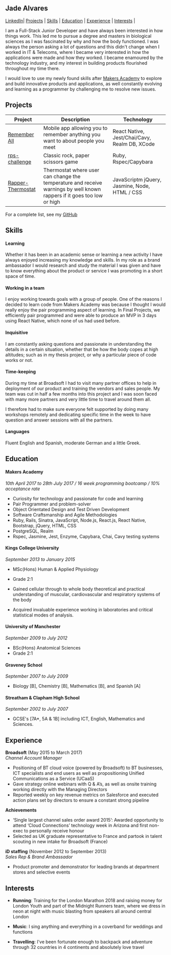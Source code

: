## Jade Alvares

[LinkedIn](https://www.linkedin.com/in/jade-alvares-3b5a4892/)| [Projects](#Projects) |
[Skills](#Skills) |  [Education](#Education) | [Experience](#Experience) | [Interests](#Interests) |

I am a Full-Stack Junior Developer and have always been interested in how things work.  This led me to pursue a degree and masters in biological sciences as I was fascinated by why and how the body functioned.  I was always the person asking a lot of questions and this didn't change when I worked in IT & Telecoms, where I became very interested in how the applications were made and how they worked.
I became enamoured by the technology industry, and my interest in building products flourished throughout my time there.

I would love to use my newly found skills after [Makers Academy](http://www.makersacademy.com/) to explore and build innovative products and applications, as well constantly evolving and learning as a programmer by challenging me to resolve new issues.

## Projects

Project                                                               | Description   | Technology
-------------                                                         | ------------- |----------
[Remember All](https://github.com/jjadeseravla/RememberAll)           |   Mobile app allowing you to remember anything you want to about people you meet |React Native, Jest/Chai/Cavy, Realm DB, XCode
[rps-challenge](https://github.com/jjadeseravla/rps-challenge)        | Classic rock, paper scissors game  |Ruby, Rspec/Capybara
[Rapper-Thermostat](https://github.com/jjadeseravla/Rapper-Thermostat)| Thermostat where user can change the temperature and receive warnings by well known rappers if it goes too low or high | JavaScriptm jQuery, Jasmine, Node, HTML / CSS

For a complete list, see my [GitHub](https://github.com/jjadeseravla)

## Skills

#### Learning

Whether it has been in an academic sense or learning a new activity I have always enjoyed increasing my knowledge and skills. In my role as a brand ambassador I would research and study the material I was given and have to know everything about the product or service I was promoting in a short space of time.  

#### Working in a team

I enjoy working towards goals with a group of people.  One of the reasons I decided to learn code from Makers Academy was because I thought I would really enjoy the pair programming aspect of learning.  In Final Projects, we efficiently pair programmed and were able to produce an MVP in 3 days using React Native, which none of us had used before.

#### Inquisitive

I am constantly asking questions and passionate in understanding the details in a certain situation, whether that be how the body copes at high altitudes; such as in my thesis project, or why a particular piece of code works or not.

#### Time-keeping

During my time at Broadsoft I had to visit many partner offices to help in deployment of our product and training the vendors and sales people. My team was cut in half a few months into this project and I was soon faced with many more partners and very little time to travel around them all.

I therefore had to make sure everyone felt supported by doing many workshops remotely and dedicating specific time in the week to have question and answer sessions with all the partners.

#### Languages
Fluent English and Spanish, moderate German and a little Greek.

## Education

#### Makers Academy

*10th April 2017 to 28th July 2017 / 16 week programming bootcamp / 10% acceptance rate*

- Curiosity for technology and passionate for code and learning
- Pair Programmer and problem-solver
- Object Orientated Design and Test Driven Development
- Software Craftsmanship and Agile Methodologies
- Ruby, Rails, Sinatra, JavaScript, Node.js, React.js, React Native, Bootstrap, jQuery, HTML, CSS
- PostgreSQL, Realm
- Rspec, Jasmine, Jest, Enzyme, Capybara, Chai, Cavy testing systems

#### Kings College University
*September 2013 to January 2015*

- MSc(Hons) Human & Applied Physiology
- Grade 2:1

- Gained cellular through to whole body theoretical and practical understanding of muscular, cardiovascular and respiratory systems of the body
- Acquired invaluable experience working in laboratories and critical statistical modes of analysis.


#### University of Manchester
*September 2009 to July 2012*

- BSc(Hons) Anatomical Sciences
- Grade 2:1

#### Graveney School
*September 2007 to July 2009*

- Biology [B], Chemistry [B], Mathematics [B], and Spanish [A]

#### Streatham & Clapham High School
*September 2002 to July 2007*

- GCSE's [7A*, 5A & 1B] including ICT, English, Mathematics and Sciences.

## Experience

**Broadsoft** (May 2015 to March 2017)    
*Channel Account Manager*  

- Positioning of BT cloud voice (powered by Broadsoft) to BT businesses, ICT specialists and end users as well as propositioning Unified Communications as a Service (UCaaS)
- Gave strategy online webinars with Q & A’s, as well as onsite training working directly with the Managing Directors
- Reported weekly on key revenue metrics on Salesforce and executed action plans set by directors to ensure a constant strong pipeline

**Achievements**

- ‘Single largest channel sales order award 2015’:
Awarded opportunity to attend ‘Cloud Connections’ technology week in Arizona and first non-exec to personally receive honour
- Selected as UK graduate representative to France and partook in talent scouting in new intake for Broadsoft (France)

**iD staffing** (November 2012 to September 2013)   
*Sales Rep & Brand Ambassador*

- Product promoter and demonstrator for leading brands at department stores and selective events

## Interests

- **Running**: Training for the London Marathon 2018 and raising money for London Youth and part of the Midnight Runners team, where we dress in neon at night with music blasting from speakers all around central London

- **Music**: I sing anything and everything in a coverband for weddings and functions

- **Travelling**: I've been fortunate enough to backpack and adventure through 32 countries in 4 continents and absolutely love travel
